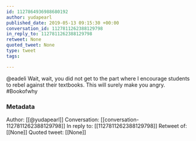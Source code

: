 ```yaml
---
id: 1127864936988680192
author: yudapearl
published_date: 2019-05-13 09:15:30 +00:00
conversation_id: 1127811262388129798
in_reply_to: 1127811262388129798
retweet: None
quoted_tweet: None
type: tweet
tags:

---
```


@eadeli Wait, wait, you did not get to the part where I encourage students to rebel against their textbooks. This will surely make you angry. #Bookofwhy

### Metadata

Author: [[@yudapearl]]
Conversation: [[conversation-1127811262388129798]]
In reply to: [[1127811262388129798]]
Retweet of: [[None]]
Quoted tweet: [[None]]
